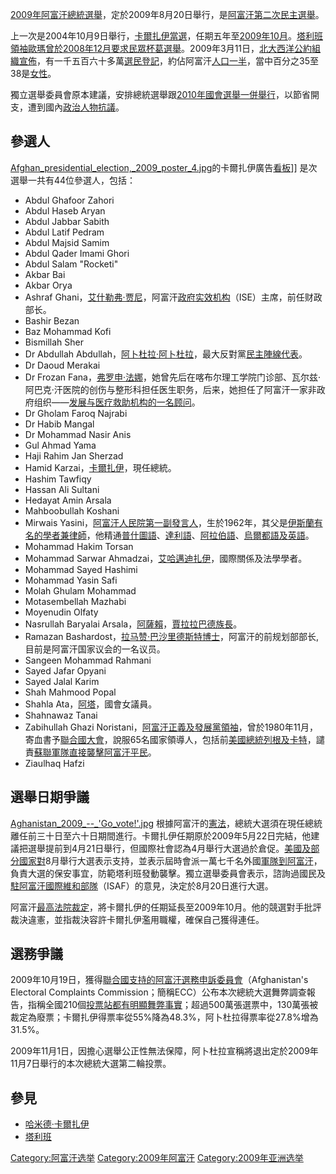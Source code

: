 [2009年阿富汗總統選舉](../Page/2009年阿富汗總統選舉.md "wikilink")，定於2009年8月20日舉行，是[阿富汗第二次](../Page/阿富汗.md "wikilink")[民主選舉](../Page/民主選舉.md "wikilink")。

上一次是2004年10月9日舉行，[卡爾扎伊當選](../Page/哈米德·卡爾扎伊.md "wikilink")，任期五年至[2009年10月](../Page/2009年10月.md "wikilink")。[塔利班領袖](../Page/塔利班.md "wikilink")[歐瑪曾於](../Page/歐瑪.md "wikilink")[2008年12月要求民眾杯葛選舉](../Page/2008年12月.md "wikilink")。2009年3月11日，[北大西洋公約組織宣佈](../Page/北大西洋公約組織.md "wikilink")，有一千五百六十多萬[選民登記](../Page/選民.md "wikilink")，約佔阿富汗[人口一半](../Page/人口.md "wikilink")，當中百分之35至38是[女性](../Page/女性.md "wikilink")。

獨立選舉委員會原本建議，安排總統選舉跟[2010年國會選舉一併舉行](../Page/2010年阿富汗國會選舉.md "wikilink")，以節省開支，遭到國內[政治人物抗議](../Page/政治人物.md "wikilink")。

## 參選人

[Afghan_presidential_election,_2009_poster_4.jpg](https://zh.wikipedia.org/wiki/File:Afghan_presidential_election,_2009_poster_4.jpg "fig:Afghan_presidential_election,_2009_poster_4.jpg")的卡爾扎伊廣告[看板](../Page/看板.md "wikilink")\]\]
是次選舉一共有44位參選人，包括：

  - Abdul Ghafoor Zahori
  - Abdul Haseb Aryan
  - Abdul Jabbar Sabith
  - Abdul Latif Pedram
  - Abdul Majsid Samim
  - Abdul Qader Imami Ghori
  - Abdul Salam "Rocketi"
  - Akbar Bai
  - Akbar Orya
  - Ashraf
    Ghani，[艾什勒弗·贾尼](../Page/艾什勒弗·贾尼.md "wikilink")，阿富汗[政府实效机构](../Page/政府实效机构.md "wikilink")（ISE）主席，前任财政部长。
  - Bashir Bezan
  - Baz Mohammad Kofi
  - Bismillah Sher
  - Dr Abdullah
    Abdullah，[阿卜杜拉·阿卜杜拉](../Page/阿卜杜拉·阿卜杜拉.md "wikilink")，最大反對黨[民主陣線代表](../Page/民主陣線.md "wikilink")。
  - Dr Daoud Merakai
  - Dr Frozan
    Fana，[弗罗申·法娜](../Page/弗罗申·法娜.md "wikilink")，她曾先后在喀布尔理工学院门诊部、瓦尔兹·阿巴克·汗医院的创伤与整形科担任医生职务，后来，她担任了阿富汗一家非政府组织——[发展与医疗救助机构的一名顾问](../Page/发展与医疗救助机构.md "wikilink")。
  - Dr Gholam Faroq Najrabi
  - Dr Habib Mangal
  - Dr Mohammad Nasir Anis
  - Gul Ahmad Yama
  - Haji Rahim Jan Sherzad
  - Hamid Karzai，[卡爾扎伊](../Page/哈米德·卡爾扎伊.md "wikilink")，現任總統。
  - Hashim Tawfiqy
  - Hassan Ali Sultani
  - Hedayat Amin Arsala
  - Mahboobullah Koshani
  - Mirwais
    Yasini，[阿富汗人民院第一副發言人](../Page/阿富汗人民院.md "wikilink")，生於1962年，其父是[伊斯蘭有名的學者兼律師](../Page/伊斯蘭.md "wikilink")，他精通[普什圖語](../Page/普什圖語.md "wikilink")、[達利語](../Page/達利語.md "wikilink")、[阿拉伯語](../Page/阿拉伯語.md "wikilink")、[烏爾都語及](../Page/烏爾都語.md "wikilink")[英語](../Page/英語.md "wikilink")。
  - Mohammad Hakim Torsan
  - Mohammad Sarwar
    Ahmadzai，[艾哈邁迪扎伊](../Page/艾哈邁迪扎伊.md "wikilink")，國際關係及法學學者。
  - Mohammad Sayed Hashimi
  - Mohammad Yasin Safi
  - Molah Ghulam Mohammad
  - Motasembellah Mazhabi
  - Moyenudin Olfaty
  - Nasrullah Baryalai
    Arsala，[阿薩賴](../Page/阿薩賴.md "wikilink")，[賈拉拉巴德族長](../Page/賈拉拉巴德_\(阿富汗\).md "wikilink")。
  - Ramazan
    Bashardost，[拉马赞·巴沙里德斯特博士](../Page/拉马赞·巴沙里德斯特.md "wikilink")，阿富汗的前规划部部长,
    目前是阿富汗国家议会的一名议员。
  - Sangeen Mohammad Rahmani
  - Sayed Jafar Opyani
  - Sayed Jalal Karim
  - Shah Mahmood Popal
  - Shahla Ata，[阿塔](../Page/阿塔.md "wikilink")，國會女議員。
  - Shahnawaz Tanai
  - Zabihullah Ghazi
    Noristani，[阿富汗正義及發展黨領袖](../Page/阿富汗正義及發展黨.md "wikilink")，曾於1980年11月，寄血書予[聯合國大會](../Page/聯合國.md "wikilink")，說服65名國家領導人，包括前[美國總統](../Page/美國.md "wikilink")[列根及](../Page/朗奴·列根.md "wikilink")[卡特](../Page/吉米·卡特.md "wikilink")，譴責[蘇聯軍隊直接襲擊](../Page/蘇聯.md "wikilink")[阿富汗平民](../Page/阿富汗.md "wikilink")。
  - Ziaulhaq Hafzi

## 選舉日期爭議

[Aghanistan_2009_--_'Go_vote\!'.jpg](https://zh.wikipedia.org/wiki/File:Aghanistan_2009_--_'Go_vote!'.jpg "fig:Aghanistan_2009_--_'Go_vote!'.jpg")
根據阿富汗的[憲法](../Page/憲法.md "wikilink")，總統大選須在現任總統離任前三十日至六十日期間進行。卡爾扎伊任期原於2009年5月22日完結，他建議把選舉提前到4月21日舉行，但國際社會認為4月舉行大選過於倉促。[美國及部分國家對](../Page/美國.md "wikilink")8月舉行大選表示支持，並表示屆時會派一萬七千名外國[軍隊到阿富汗](../Page/軍隊.md "wikilink")，負責大選的保安事宜，防範塔利班發動襲擊。獨立選舉委員會表示，諮詢過國民及[駐阿富汗國際維和部隊](../Page/駐阿富汗國際維和部隊.md "wikilink")（ISAF）的意見，決定於8月20日進行大選。

阿富汗[最高法院裁定](../Page/最高法院.md "wikilink")，將卡爾扎伊的任期延長至2009年10月。他的競選對手批評裁決違憲，並指裁決容許卡爾扎伊濫用職權，確保自己獲得連任。

## 選務爭議

2009年10月19日，獲得[聯合國支持的](../Page/聯合國.md "wikilink")[阿富汗選務申訴委員會](../Page/阿富汗選務申訴委員會.md "wikilink")（Afghanistan's
Electoral Complaints
Commission；簡稱ECC）公布本次總統大選舞弊調查報告，指稱全國210個[投票站都有明顯舞弊事實](../Page/投票站.md "wikilink")；超過500萬張選票中，130萬張被裁定為廢票；卡爾扎伊得票率從55%降為48.3%，阿卜杜拉得票率從27.8%增為31.5%。

2009年11月1日，因擔心選舉公正性無法保障，阿卜杜拉宣稱將退出定於2009年11月7日舉行的本次總統大選第二輪投票。

## 參見

  - [哈米德·卡爾扎伊](../Page/哈米德·卡爾扎伊.md "wikilink")
  - [塔利班](../Page/塔利班.md "wikilink")

[Category:阿富汗选举](https://zh.wikipedia.org/wiki/Category:阿富汗选举 "wikilink")
[Category:2009年阿富汗](https://zh.wikipedia.org/wiki/Category:2009年阿富汗 "wikilink")
[Category:2009年亚洲选举](https://zh.wikipedia.org/wiki/Category:2009年亚洲选举 "wikilink")